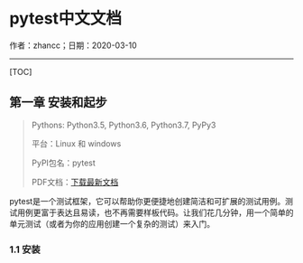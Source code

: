 # pytest中文文档

作者：zhancc；日期：2020-03-10

---

[TOC]

## 第一章 安装和起步

> Pythons: Python3.5, Python3.6, Python3.7, PyPy3
>
> 平台：Linux 和 windows
> 
> PyPI包名：pytest
>
> PDF文档：[下载最新文档](https://media.readthedocs.org/pdf/pytest/latest/pytest.pdf)

pytest是一个测试框架，它可以帮助你更便捷地创建简洁和可扩展的测试用例。测试用例更富于表达且易读，也不再需要样板代码。让我们花几分钟，用一个简单的单元测试（或者为你的应用创建一个复杂的测试）来入门。

### 1.1 安装